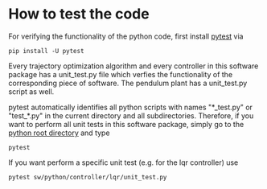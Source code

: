 #  How to test the code

For verifying the functionality of the python code, first install [pytest](https://docs.pytest.org/en/6.2.x/) via

    pip install -U pytest

Every trajectory optimization algorithm and every controller in this software package has a unit_test.py file which verfies the functionality of the corresponding piece of software. The pendulum plant has a unit_test.py script as well.

pytest automatically identifies all python scripts with names "\*\_test.py" or "test\_\*.py" in the current directory and all subdirectories. Therefore, if you want to perform all unit tests in this software package, simply go to the [python root directory](sw/python) and type

    pytest

If you want perform a specific unit test (e.g. for the lqr controller) use

    pytest sw/python/controller/lqr/unit_test.py





